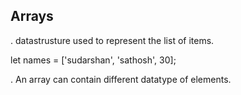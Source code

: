 ## Arrays

. datastrusture used to represent the list of items.

let names = ['sudarshan', 'sathosh', 30];

. An array can contain different datatype of elements.



